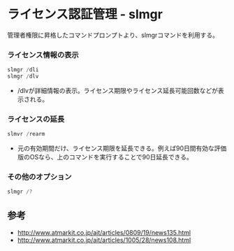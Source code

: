 ﻿# ライセンス認証管理 - slmgr

管理者権限に昇格したコマンドプロンプトより、slmgrコマンドを利用する。

### ライセンス情報の表示

```powershell
slmgr /dli
slmgr /dlv
```

- /dlvが詳細情報の表示。ライセンス期限やライセンス延長可能回数などが表示される。

### ライセンスの延長

```powershell
slmvr /rearm
```

- 元の有効期間だけ、ライセンス期限を延長できる。例えば90日間有効な評価版のOSなら、上のコマンドを実行することで90日延長できる。

### その他のオプション

```powershell
slmgr /?
```

## 参考

- http://www.atmarkit.co.jp/ait/articles/0809/19/news135.html
- http://www.atmarkit.co.jp/ait/articles/1005/28/news108.html
